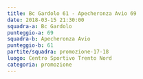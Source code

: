 ```yaml
---
title: Bc Gardolo 61 - Apecheronza Avio 69
date: 2018-03-15 21:30:00
squadra-a: Bc Gardolo
punteggio-a: 69
squadra-b: Apecheronza Avio
punteggio-b: 61
partite/squadra: promozione-17-18
luogo: Centro Sportivo Trento Nord
categoria: promozione
---
```

